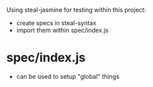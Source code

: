 Using steal-jasmine for testing within this project:

- create specs in steal-syntax
- import them within spec/index.js

# spec/index.js
* can be used to setup "global" things